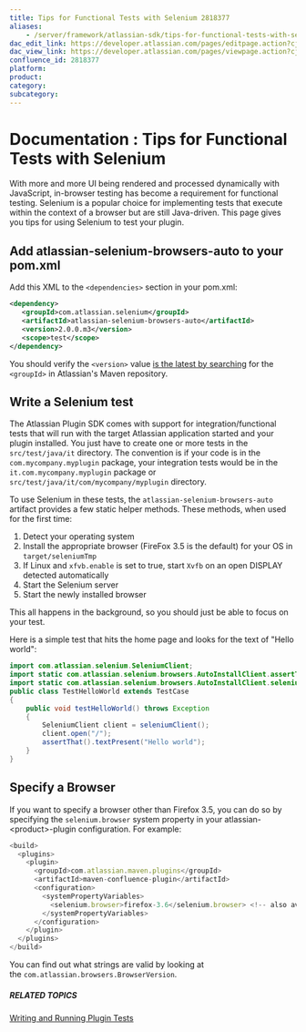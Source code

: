 ```yaml
---
title: Tips for Functional Tests with Selenium 2818377
aliases:
    - /server/framework/atlassian-sdk/tips-for-functional-tests-with-selenium-2818377.html
dac_edit_link: https://developer.atlassian.com/pages/editpage.action?cjm=wozere&pageId=2818377
dac_view_link: https://developer.atlassian.com/pages/viewpage.action?cjm=wozere&pageId=2818377
confluence_id: 2818377
platform:
product:
category:
subcategory:
---
```

# Documentation : Tips for Functional Tests with Selenium

With more and more UI being rendered and processed dynamically with JavaScript, in-browser testing has become a requirement for functional testing. Selenium is a popular choice for implementing tests that execute within the context of a browser but are still Java-driven. This page gives you tips for using Selenium to test your plugin.

## Add atlassian-selenium-browsers-auto to your pom.xml

Add this XML to the `<dependencies>` section in your pom.xml:

``` xml
<dependency>
   <groupId>com.atlassian.selenium</groupId>
   <artifactId>atlassian-selenium-browsers-auto</artifactId>
   <version>2.0.0.m3</version>
   <scope>test</scope>
</dependency>
```

You should verify the `<version>` value <a href="https://maven.atlassian.com/index.html#welcome" class="external-link">is the latest by searching</a> for the `<groupId>` in Atlassian's Maven repository. 

## Write a Selenium test

The Atlassian Plugin SDK comes with support for integration/functional tests that will run with the target Atlassian application started and your plugin installed. You just have to create one or more tests in the `src/test/java/it` directory. The convention is if your code is in the `com.mycompany.myplugin` package, your integration tests would be in the `it.com.mycompany.myplugin` package or `src/test/java/it/com/mycompany/myplugin` directory.

To use Selenium in these tests, the `atlassian-selenium-browsers-auto` artifact provides a few static helper methods. These methods, when used for the first time:

1.  Detect your operating system
2.  Install the appropriate browser (FireFox 3.5 is the default) for your OS in `target/seleniumTmp`
3.  If Linux and `xfvb.enable` is set to true, start `Xvfb` on an open DISPLAY detected automatically
4.  Start the Selenium server
5.  Start the newly installed browser

This all happens in the background, so you should just be able to focus on your test.

Here is a simple test that hits the home page and looks for the text of "Hello world":

``` java
import com.atlassian.selenium.SeleniumClient;
import static com.atlassian.selenium.browsers.AutoInstallClient.assertThat;
import static com.atlassian.selenium.browsers.AutoInstallClient.seleniumClient;
public class TestHelloWorld extends TestCase
{
    public void testHelloWorld() throws Exception
    {
        SeleniumClient client = seleniumClient();
        client.open("/");
        assertThat().textPresent("Hello world");
    }
}
```

## Specify a Browser

If you want to specify a browser other than Firefox 3.5, you can do so by specifying the `selenium.browser` system property in your atlassian-&lt;product&gt;-plugin configuration. For example:

``` javascript
<build>
  <plugins>
    <plugin>
      <groupId>com.atlassian.maven.plugins</groupId>
      <artifactId>maven-confluence-plugin</artifactId>
      <configuration>
        <systemPropertyVariables>
          <selenium.browser>firefox-3.6</selenium.browser> <!-- also available chrome-6 and chrome-7 -->
        </systemPropertyVariables>
      </configuration>
    </plugin>
  </plugins>
</build>
```

You can find out what strings are valid by looking at the `com.atlassian.browsers.BrowserVersion`.

##### RELATED TOPICS

[Writing and Running Plugin Tests](/server/framework/atlassian-sdk/writing-and-running-plugin-tests)



















































































































































































































































































































